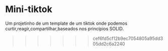 
# Mini-tiktok
Um projetinho de um template de um tiktok onde podemos curtir,reagir,compartilhar,baseados nos princípios SOLID.
>>>>>>> cef6fd5cf12b9ec7054805a95dd305dd2c6a2240
